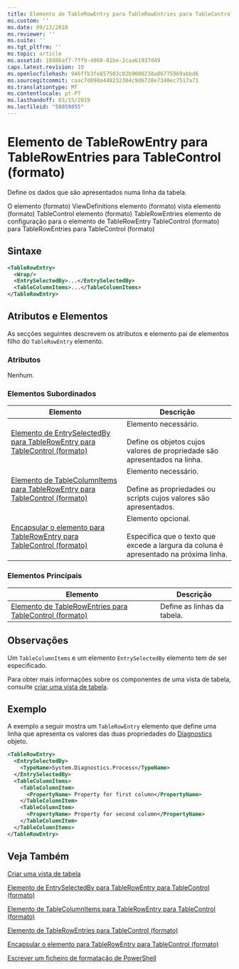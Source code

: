 ```yaml
---
title: Elemento de TableRowEntry para TableRowEntries para TableControl (formato) | Documentos da Microsoft
ms.custom: ''
ms.date: 09/13/2016
ms.reviewer: ''
ms.suite: ''
ms.tgt_pltfrm: ''
ms.topic: article
ms.assetid: 18d86af7-7ff9-4968-81be-2caa61937d49
caps.latest.revision: 10
ms.openlocfilehash: 946ffb3fe857503c02b9000238a86775969abbd6
ms.sourcegitcommit: caac7d098a448232304c9d6728e7340ec7517a71
ms.translationtype: MT
ms.contentlocale: pt-PT
ms.lasthandoff: 03/15/2019
ms.locfileid: "58059855"
---
```

# <a name="tablerowentry-element-for-tablerowentries-for-tablecontrol-format"></a>Elemento de TableRowEntry para TableRowEntries para TableControl (formato)

Define os dados que são apresentados numa linha da tabela.

O elemento (formato) ViewDefinitions elemento (formato) vista elemento (formato) TableControl elemento (formato) TableRowEntries elemento de configuração para o elemento de TableRowEntry TableControl (formato) para TableRowEntries para TableControl (formato)

## <a name="syntax"></a>Sintaxe

```xml
<TableRowEntry>
  <Wrap/>
  <EntrySelectedBy>...</EntrySelectedBy>
  <TableColumnItems>...</TableColumnItems>
</TableRowEntry>
```

## <a name="attributes-and-elements"></a>Atributos e Elementos

As secções seguintes descrevem os atributos e elemento pai de elementos filho do `TableRowEntry` elemento.

### <a name="attributes"></a>Atributos

Nenhum.

### <a name="child-elements"></a>Elementos Subordinados

|Elemento|Descrição|
|-------------|-----------------|
|[Elemento de EntrySelectedBy para TableRowEntry para TableControl (formato)](./entryselectedby-element-for-tablerowentry-for-tablecontrol-format.md)|Elemento necessário.<br /><br /> Define os objetos cujos valores de propriedade são apresentados na linha.|
|[Elemento de TableColumnItems para TableRowEntry para TableControl (formato)](./tablecolumnitems-element-for-tablerowentry-for-tablecontrol-format.md)|Elemento necessário.<br /><br /> Define as propriedades ou scripts cujos valores são apresentados.|
|[Encapsular o elemento para TableRowEntry para TableControl (formato)](./wrap-element-for-tablerowentry-for-tablecontrol-format.md)|Elemento opcional.<br /><br /> Especifica que o texto que excede a largura da coluna é apresentado na próxima linha.|

### <a name="parent-elements"></a>Elementos Principais

|Elemento|Descrição|
|-------------|-----------------|
|[Elemento de TableRowEntries para TableControl (formato)](./tablerowentries-element-for-tablecontrol-format.md)|Define as linhas da tabela.|

## <a name="remarks"></a>Observações

Um `TableColumnItems` e um elemento `EntrySelectedBy` elemento tem de ser especificado.

Para obter mais informações sobre os componentes de uma vista de tabela, consulte [criar uma vista de tabela](./creating-a-table-view.md).

## <a name="example"></a>Exemplo

A exemplo a seguir mostra um `TableRowEntry` elemento que define uma linha que apresenta os valores das duas propriedades do [Diagnostics](/dotnet/api/System.Diagnostics.Process) objeto.

```xml
<TableRowEntry>
  <EntrySelectedBy>
    <TypeName>System.Diagnostics.Process</TypeName>
  </EntrySelectedBy>
  <TableColumnItems>
    <TableColumnItem>
      <PropertyName> Property for first column</PropertyName>
    </TableColumnItem>
    <TableColumnItem>
      <PropertyName> Property for second column</PropertyName>
    </TableColumnItem>
  </TableColumnItems>
</TableRowEntry>
```

## <a name="see-also"></a>Veja Também

[Criar uma vista de tabela](./creating-a-table-view.md)

[Elemento de EntrySelectedBy para TableRowEntry para TableControl (formato)](./entryselectedby-element-for-tablerowentry-for-tablecontrol-format.md)

[Elemento de TableColumnItems para TableRowEntry para TableControl (formato)](./tablecolumnitems-element-for-tablerowentry-for-tablecontrol-format.md)

[Elemento de TableRowEntries para TableControl (formato)](./tablerowentries-element-for-tablecontrol-format.md)

[Encapsular o elemento para TableRowEntry para TableControl (formato)](./wrap-element-for-tablerowentry-for-tablecontrol-format.md)

[Escrever um ficheiro de formatação de PowerShell](./writing-a-powershell-formatting-file.md)
